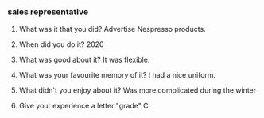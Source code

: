 ### sales representative
1) What was it that you did?
Advertise Nespresso products.

2) When did you do it?
2020

3) What was good about it?
It was flexible.

4) What was your favourite memory of it?
I had a nice uniform.

5) What didn't you enjoy about it?
Was more complicated during the winter

6) Give your experience a letter "grade"
C 